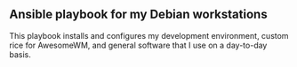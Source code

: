 ## Ansible playbook for my Debian workstations

This playbook installs and configures my development environment, custom rice for AwesomeWM, and general software that I use on a day-to-day basis.
